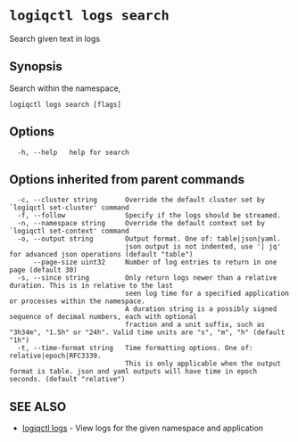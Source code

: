 # `logiqctl logs search`

Search given text in logs

## Synopsis

Search within the namespace,

```text
logiqctl logs search [flags]
```

## Options

```text
  -h, --help   help for search
```

## Options inherited from parent commands

```text
  -c, --cluster string       Override the default cluster set by `logiqctl set-cluster' command
  -f, --follow               Specify if the logs should be streamed.
  -n, --namespace string     Override the default context set by `logiqctl set-context' command
  -o, --output string        Output format. One of: table|json|yaml. 
                             json output is not indented, use '| jq' for advanced json operations (default "table")
      --page-size uint32     Number of log entries to return in one page (default 30)
  -s, --since string         Only return logs newer than a relative duration. This is in relative to the last
                             seen log time for a specified application or processes within the namespace.
                             A duration string is a possibly signed sequence of decimal numbers, each with optional
                             fraction and a unit suffix, such as "3h34m", "1.5h" or "24h". Valid time units are "s", "m", "h" (default "1h")
  -t, --time-format string   Time formatting options. One of: relative|epoch|RFC3339. 
                             This is only applicable when the output format is table. json and yaml outputs will have time in epoch seconds. (default "relative")
```

## SEE ALSO

* [logiqctl logs](/logs/logiqctl_logs)     - View logs for the given namespace and application

